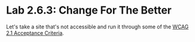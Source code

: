 # Lab 2.6.3: Change For The Better

Let's take a site that's not accessible and run it through some of the [WCAG 2.1 Acceptance Criteria](https://www.w3.org/TR/WCAG21/).